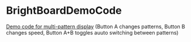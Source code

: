 # BrightBoardDemoCode

[Demo code for multi-pattern display](https://makecode.microbit.org/_8P7fRCVVU8J4) (Button A changes patterns, Button B changes speed, Button A+B toggles auuto switching between patterns)


